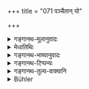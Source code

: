 +++
title = "071 पञ्चैतान् यो"

+++

<details><summary>गङ्गानथ-मूलानुवादः</summary>

He who omits not these sacrifices, to the best of his capacity, on any day, does not become tainted by the sin of the ‘slaughter-house,’ even though living in the house.—(71)
</details>

<details><summary>मेधातिथिः</summary>

नित्यत्वम् अत्र विधीयते । अन्यद् अनूद्यते । विगुणा अप्य् एते यथाशक्ति कर्तव्याः । एतद् अपि नित्यत्वात् प्राप्तम् एव । तस्माद् यथासंभवं **शक्तित** इति । आद्यादित्वात् तसिः । **हापयतीति** प्रकृत्यर्थ एव, णिजर्थस्याविवक्षितत्वात् । अथ वा हननं हा, संपदादित्वात् क्विप्, ताम् आपयतीति ण्यत्, आप्नोतेः कर्तरि क्विप्, तदन्तात् प्रातिपदिकाद् धात्वर्थे णिच् । **न हापयति** न त्यजेद् इत्य् अर्थः । स्व**गृहे** **वसन्न्** अवश्यभाविनीषु सूनासु न तत्पापेन संबध्यत इति प्रशंसा ॥ ३.६१ ॥
</details>

<details><summary>गङ्गानथ-भाष्यानुवादः</summary>

The necessity of performing the ‘sacrifices’ every day is what is enjoined here; the rest is all mere reiteration.

The meaning is that these sacrifices should be performed, even though in an imperfect manner,—to the best of one’s ability; this also follows from the compulsory character of the acts; hence the text has added the phrase ‘*to the best of his capacity*;’—the ‘*tasi*’ affix being added to the term ‘*śakti*,’ which is included in the ‘*ādyādī*’ group.

‘*Hāpayati*’—This has the sense of the simple root (‘*hā*,’ to
*abandon*), no significance being meant to be attached to the causal
affix. Or, the word may be etymologically explained as derived from the nona ‘*hā*’ (*omission*)—formed by the root ‘*hā*’ with the ‘*kvip*’ affix; ‘*hāpayati*’ being explained as ‘*hām* *apayati*’ ‘brings about omission;’ *āp* + *kvip*, and then the nominal root formed by the addition of the affix ‘*nich*.’ The meaning, in any case, is ‘*omits not*.’

Living in his own house—where the ‘slaughter-houses’ cannot be avoided—he does not become tainted with the sin resulting from them. This is said in praise of the sacrifices.—(71)
</details>

<details><summary>गङ्गानथ-टिप्पन्यः</summary>

This verse is quoted in *Vīramitrodaya* (Āhnika, p. 392);—and in
*Smṛtitattva* (p. 533).
</details>

<details><summary>गङ्गानथ-तुल्य-वाक्यानि</summary>

**(verses 3.71-72)  
**

*Viṣṇu* (9.26).—\[After reproducing Manu 72\]—‘Attending upon the three
Purposes, constant giving of food, worship of the Gods and the Bāhmaṇas, studying of the, Veda, satisfying the Pitṛs,—by doing all these, the householder reaches the position of Indra.’

*Śruti* (Aparārka, p. 140).—‘He who eats alone is wholly sinful.’

*Yājñavalkya* (1. 105).—‘The couple should eat what is left after the
feeding of children, young girls, old persons, the pregnant woman, the sick and the maidens, as also the guests and dependants.’
</details>

<details><summary>Bühler</summary>

071	He who neglects not these five great sacrifices, while he is able (to perform them), is not tainted by the sins (committed) in the five places of slaughter, though he constantly lives in the (order of) house (-holders).
</details>
